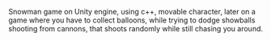 Snowman game on Unity engine, using c++, movable character, later on a game where you have to collect balloons, while trying to dodge showballs shooting from cannons, that shoots randomly while still chasing you around. 
